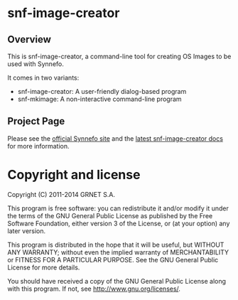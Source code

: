 snf-image-creator
=================

Overview
--------

This is snf-image-creator, a command-line tool for creating OS Images to be
used with Synnefo.

It comes in two variants:
* snf-image-creator: A user-friendly dialog-based program
* snf-mkimage: A non-interactive command-line program

Project Page
------------

Please see the [official Synnefo site](http://www.synnefo.org) and the
[latest snf-image-creator docs](http://www.synnefo.org/docs/snf-image-creator/latest/index.html)
for more information.


Copyright and license
=====================

Copyright (C) 2011-2014 GRNET S.A.

This program is free software: you can redistribute it and/or modify
it under the terms of the GNU General Public License as published by
the Free Software Foundation, either version 3 of the License, or
(at your option) any later version.

This program is distributed in the hope that it will be useful,
but WITHOUT ANY WARRANTY; without even the implied warranty of
MERCHANTABILITY or FITNESS FOR A PARTICULAR PURPOSE.  See the
GNU General Public License for more details.

You should have received a copy of the GNU General Public License
along with this program.  If not, see <http://www.gnu.org/licenses/>.

